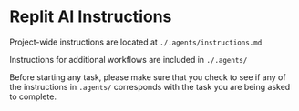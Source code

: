 # Replit AI Instructions

Project-wide instructions are located at `./.agents/instructions.md`

Instructions for additional workflows are included in `./.agents/`

Before starting any task, please make sure that you check to see if any of the instructions in `.agents/` corresponds with the task you are being asked to complete.